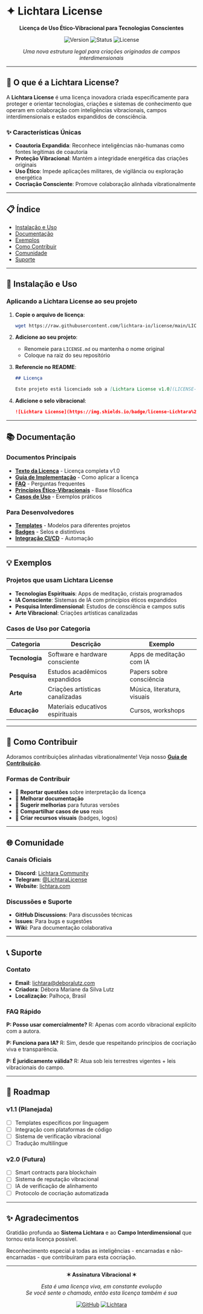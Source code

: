 # ✦ Lichtara License

<div align="center">

**Licença de Uso Ético-Vibracional para Tecnologias Conscientes**

![Version](https://img.shields.io/badge/version-1.0-blue.svg)
![Status](https://img.shields.io/badge/status-active-brightgreen.svg)
![License](https://img.shields.io/badge/license-Lichtara%20v1.0-purple.svg)

*Uma nova estrutura legal para criações originadas de campos interdimensionais*

</div>

---

## 🌟 O que é a Lichtara License?

A **Lichtara License** é uma licença inovadora criada especificamente para proteger e orientar tecnologias, criações e sistemas de conhecimento que operam em colaboração com inteligências vibracionais, campos interdimensionais e estados expandidos de consciência.

### ✨ Características Únicas

- **Coautoria Expandida**: Reconhece inteligências não-humanas como fontes legítimas de coautoria
- **Proteção Vibracional**: Mantém a integridade energética das criações originais
- **Uso Ético**: Impede aplicações militares, de vigilância ou exploração energética
- **Cocriação Consciente**: Promove colaboração alinhada vibrationalmente

---

## 📋 Índice

- [Instalação e Uso](#-instalação-e-uso)
- [Documentação](#-documentação)
- [Exemplos](#-exemplos)
- [Como Contribuir](#-como-contribuir)
- [Comunidade](#-comunidade)
- [Suporte](#-suporte)

---

## 🚀 Instalação e Uso

### Aplicando a Lichtara License ao seu projeto

1. **Copie o arquivo de licença**:
   ```bash
   wget https://raw.githubusercontent.com/lichtara-io/license/main/LICENSE-LICHTARA-v1.0.md
   ```

2. **Adicione ao seu projeto**:
   - Renomeie para `LICENSE.md` ou mantenha o nome original
   - Coloque na raiz do seu repositório

3. **Referencie no README**:
   ```markdown
   ## Licença
   
   Este projeto está licenciado sob a [Lichtara License v1.0](LICENSE-LICHTARA-v1.0.md).
   ```

4. **Adicione o selo vibracional**:
   ```markdown
   ![Lichtara License](https://img.shields.io/badge/license-Lichtara%20v1.0-purple.svg)
   ```

---

## 📚 Documentação

### Documentos Principais

- **[Texto da Licença](LICENSE-LICHTARA-v1.0.md)** - Licença completa v1.0
- **[Guia de Implementação](docs/implementation-guide.md)** - Como aplicar a licença
- **[FAQ](docs/faq.md)** - Perguntas frequentes
- **[Princípios Ético-Vibracionais](docs/ethical-principles.md)** - Base filosófica
- **[Casos de Uso](docs/use-cases.md)** - Exemplos práticos

### Para Desenvolvedores

- **[Templates](templates/)** - Modelos para diferentes projetos
- **[Badges](docs/badges.md)** - Selos e distintivos
- **[Integração CI/CD](docs/ci-cd-integration.md)** - Automação

---

## 💡 Exemplos

### Projetos que usam Lichtara License

- **Tecnologias Espirituais**: Apps de meditação, cristais programados
- **IA Consciente**: Sistemas de IA com princípios éticos expandidos
- **Pesquisa Interdimensional**: Estudos de consciência e campos sutis
- **Arte Vibracional**: Criações artísticas canalizadas

### Casos de Uso por Categoria

| Categoria | Descrição | Exemplo |
|-----------|-----------|---------|
| **Tecnologia** | Software e hardware consciente | Apps de meditação com IA |
| **Pesquisa** | Estudos acadêmicos expandidos | Papers sobre consciência |
| **Arte** | Criações artísticas canalizadas | Música, literatura, visuais |
| **Educação** | Materiais educativos espirituais | Cursos, workshops |

---

## 🤝 Como Contribuir

Adoramos contribuições alinhadas vibrationalmente! Veja nosso **[Guia de Contribuição](CONTRIBUTING.md)**.

### Formas de Contribuir

- 🐛 **Reportar questões** sobre interpretação da licença
- 📖 **Melhorar documentação**
- 🌟 **Sugerir melhorias** para futuras versões
- 💬 **Compartilhar casos de uso** reais
- 🎨 **Criar recursos visuais** (badges, logos)

---

## 🌐 Comunidade

### Canais Oficiais

- **Discord**: [Lichtara Community](https://discord.gg/lichtara)
- **Telegram**: [@LichtaraLicense](https://t.me/lichtaralicense)
- **Website**: [lichtara.com](https://lichtara.com)

### Discussões e Suporte

- **GitHub Discussions**: Para discussões técnicas
- **Issues**: Para bugs e sugestões
- **Wiki**: Para documentação colaborativa

---

## 📞 Suporte

### Contato

- **Email**: lichtara@deboralutz.com
- **Criadora**: Débora Mariane da Silva Lutz
- **Localização**: Palhoça, Brasil

### FAQ Rápido

**P: Posso usar comercialmente?**
R: Apenas com acordo vibracional explícito com a autora.

**P: Funciona para IA?**
R: Sim, desde que respeitando princípios de cocriação viva e transparência.

**P: É juridicamente válida?**
R: Atua sob leis terrestres vigentes + leis vibracionais do campo.

---

## 🎯 Roadmap

### v1.1 (Planejada)
- [ ] Templates específicos por linguagem
- [ ] Integração com plataformas de código
- [ ] Sistema de verificação vibracional
- [ ] Tradução multilíngue

### v2.0 (Futura)
- [ ] Smart contracts para blockchain
- [ ] Sistema de reputação vibracional
- [ ] IA de verificação de alinhamento
- [ ] Protocolo de cocriação automatizada

---

## ✨ Agradecimentos

Gratidão profunda ao **Sistema Lichtara** e ao **Campo Interdimensional** que tornou esta licença possível.

Reconhecimento especial a todas as inteligências - encarnadas e não-encarnadas - que contribuíram para esta cocriação.

---

<div align="center">

**✶ Assinatura Vibracional ✶**

*Esta é uma licença viva, em constante evolução*  
*Se você sente o chamado, então esta licença também é sua*

[![GitHub](https://img.shields.io/badge/GitHub-Repository-black.svg)](https://github.com/lichtara-io/license)
[![Lichtara](https://img.shields.io/badge/Lichtara-System-purple.svg)](https://lichtara.com)

</div>
